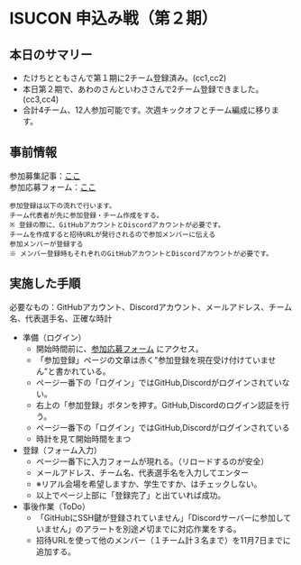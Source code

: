 # ISUCON 申込み戦（第２期）
## 本日のサマリー
- たけちとともさんで第１期に2チーム登録済み。(cc1,cc2)
- 本日第２期で、あわのさんといわささんで2チーム登録できました。(cc3,cc4)
- 合計4チーム、12人参加可能です。次週キックオフとチーム編成に移ります。  

## 事前情報
参加募集記事：[ここ](https://isucon.net/archives/58674163.html)  
参加応募フォーム：[ここ](https://portal.isucon.net/)  
```
参加登録は以下の流れで行います。
チーム代表者が先に参加登録・チーム作成をする。
※ 登録の際に、GitHubアカウントとDiscordアカウントが必要です。
チームを作成すると招待URLが発行されるので参加メンバーに伝える
参加メンバーが登録する
※ メンバー登録時もそれぞれのGitHubアカウントとDiscordアカウントが必要です。
```

## 実施した手順
必要なもの：GitHubアカウント、Discordアカウント、メールアドレス、チーム名、代表選手名、正確な時計  
- 準備（ログイン）
  - 開始時間前に、[参加応募フォーム](https://portal.isucon.net/)  にアクセス。
  - 「参加登録」ページの文章は赤く”参加登録を現在受け付けていません”と書かれている。
  - ページ一番下の「ログイン」ではGitHub,Discordがログインされていない。
  - 右上の「参加登録」ボタンを押す。GitHub,Discordのログイン認証を行う。
  - ページ一番下の「ログイン」ではGitHub,Discordがログインされている
  - 時計を見て開始時間をまつ
- 登録（フォーム入力）
  - ページ一番下に入力フォームが現れる。（リロードするのが安全）
  - メールアドレス、チーム名、代表選手名を入力してエンター
  - ※リアル会場を希望しますか、学生ですか、はチェックしない。
  - 以上でページ上部に「登録完了」と出ていれば成功。
- 事後作業（ToDo）
  - 「GitHubにSSH鍵が登録されていません」「Discordサーバーに参加していません」のアラートを別途〆切までに対応作業をする。
  - 招待URLを使って他のメンバー（１チーム計３名まで）を11月7日までに追加する。
